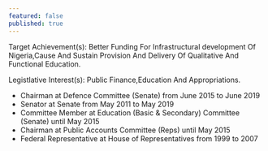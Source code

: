 ```yaml
---
featured: false
published: true
---
```

Target Achievement(s): Better Funding For Infrastructural development Of Nigeria,Cause And Sustain Provision And Delivery Of Qualitative And Functional Education.

Legistlative Interest(s): Public Finance,Education And Appropriations.

* Chairman at Defence Committee (Senate) from June 2015 to June 2019
* Senator at Senate from May 2011 to May 2019
* Committee Member at Education (Basic & Secondary) Committee (Senate) until May 2015
* Chairman at Public Accounts Committee (Reps) until May 2015
* Federal Representative at House of Representatives from 1999 to 2007

